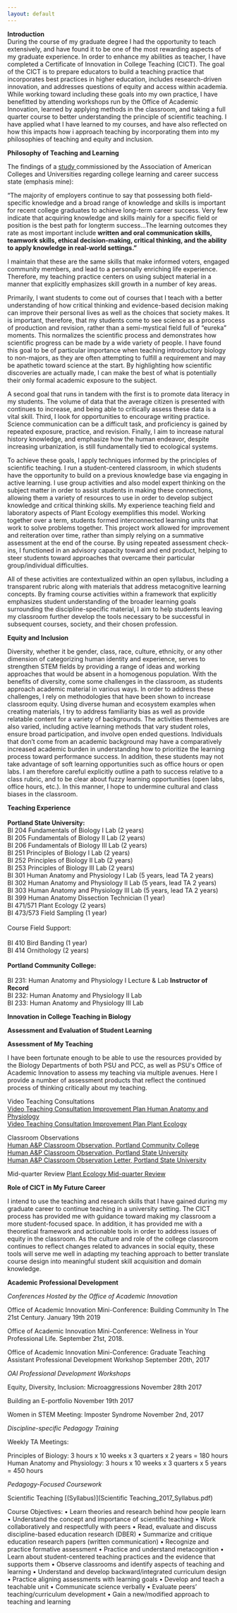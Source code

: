 ```yaml
---
layout: default
---
```


**Introduction**<br>
During the course of my graduate degree I had the opportunity to teach extensively, and have found it to be one of the most rewarding aspects of my graduate experience. 
In order to enhance my abilities as teacher, I have completed a Certificate of Innovation in College Teaching (CICT). The goal of the CICT is to prepare educators to build a 
teaching practice that incorporates best practices in higher education, includes research-driven innovation, and addresses questions of equity and access within academia. 
While working toward including these goals into my own practice, I have benefitted by attending workshops run by the Office of Academic Innovation, learned by applying methods in the
classroom, and taking a full quarter course to better understanding the principle of scientific teaching. I have applied what I have learned to my courses, and have also reflected on 
how this impacts how i approach teaching by incorporating them into my philosophies of teaching and equity and inclusion. 

**Philosophy of Teaching and Learning**

	
The findings of a <a href = "https://www.aacu.org/sites/default/files/files/LEAP/2015employerstudentsurvey.pdf">study </a> commissioned by the Association of American Colleges and Universities regarding college learning and career success state (emphasis mine):

“The majority of employers continue to say that possessing both field-specific knowledge and a broad range of knowledge and skills is important for recent college graduates to achieve long-term career success. Very few indicate that acquiring knowledge and skills mainly for a specific field or position is the best path for longterm success…The learning outcomes they rate as most important include **written and oral communication skills, teamwork skills, ethical decision-making, critical thinking, and the ability to apply knowledge in real-world settings.”**

I maintain that these are the same skills that make informed voters, engaged community members, and lead to a personally enriching life experience. Therefore, my teaching practice centers on using subject material in a manner that explicitly emphasizes skill growth in a number of key areas. 

Primarily, I want students to come out of courses that I teach with a better understanding of how critical thinking and evidence-based decision making can improve their personal lives as well as the choices that society makes. It is important, therefore, that my students come to see science as a process of production and revision, rather than a semi-mystical field full of “eureka” moments. This normalizes the scientific process and demonstrates how scientific progress can be made by a wide variety of people. I have found this goal to be of particular importance when teaching introductory biology to non-majors, as they are often attempting to fulfill a requirement and may be apathetic toward science at the start. By highlighting how scientific discoveries are actually made, I can make the best of what is potentially their only formal academic exposure to the subject. 

A second goal that runs in tandem with the first is to promote data literacy in my students. The volume of data that the average citizen is presented with continues to increase, and being able to critically assess these data is a vital skill. Third, I look for opportunities to encourage writing practice. Science communication can be a difficult task, and proficiency is gained by repeated exposure, practice, and revision. Finally, I aim to increase natural history knowledge, and emphasize how the human endeavor, despite increasing urbanization, is still fundamentally tied to ecological systems.

To achieve these goals, I apply techniques informed by the principles of scientific teaching. I run a student-centered classroom, in which students have the opportunity to build on a previous knowledge base via engaging in active learning. I use group activities and also model expert thinking on the subject matter in order to assist students in making these connections, allowing them a variety of resources to use in order to develop subject knowledge and critical thinking skills. My experience teaching field and laboratory aspects of Plant Ecology exemplifies this model. Working together over a term, students formed interconnected learning units that work to solve problems together. This project work allowed for improvement and reiteration over time, rather than simply relying on a summative assessment at the end of the course. By using repeated assessment check-ins, I functioned in an advisory capacity toward and end product, helping to steer students toward approaches that overcame their particular group/individual difficulties. 

All of these activities are contextualized within an open syllabus, including a transparent rubric along with materials that address metacognitive learning concepts. By framing course activities within a framework that explicitly emphasizes student understanding of the broader learning goals surrounding the discipline-specific material, I aim to help students leaving my classroom further develop the tools necessary to be successful in subsequent courses, society, and their chosen profession. 



**Equity and Inclusion**<br>

Diversity, whether it be gender, class, race, culture, ethnicity, or any other dimension of categorizing human identity and experience, serves to strengthen STEM fields by providing a range of ideas and working approaches that would be absent in a homogenous population. With the benefits of diversity, come some challenges in the classroom, as students approach academic material in various ways. In order to address these challenges, I rely on methodologies that have been shown to increase classroom equity. Using diverse human and ecosystem examples when creating materials, I try to address familiarity bias as well as provide relatable content for a variety of backgrounds. The activities themselves are also varied, including active learning methods that vary student roles, ensure broad participation, and involve open ended questions. Individuals that don’t come from an academic background may have a comparatively increased academic burden in understanding how to prioritize the learning process toward performance success. In addition, these students may not take advantage of soft learning opportunities such as office hours or open labs. I am therefore careful explicitly outline a path to success relative to a class rubric, and to be clear about fuzzy learning opportunities (open labs, office hours, etc.). In this manner, I hope to undermine cultural and class biases in the classroom.



**Teaching Experience**<br>
<br>
**Portland State University:**<br>
BI 204 Fundamentals of Biology I Lab (2 years)<br>
BI 205 Fundamentals of Biology II Lab (2 years)<br>
BI 206 Fundamentals of Biology III Lab (2 years)<br>
BI 251 Principles of Biology I Lab (2 years)<br>
BI 252 Principles of Biology II Lab (2 years)<br>
BI 253 Principles of Biology III Lab (2 years)<br>
BI 301 Human Anatomy and Physiology I Lab (5 years, lead TA 2 years) <br>
BI 302 Human Anatomy and Physiology II Lab (5 years, lead TA 2 years) <br>
BI 303 Human Anatomy and Physiology III Lab (5 years, lead TA 2 years) <br> 
BI 399 Human Anatomy Dissection Technician (1 year)<br>
BI 471/571 Plant Ecology (2 years)<br>
BI 473/573 Field Sampling (1 year)<br>
<br>
	Course Field Support:   <br>	
	BI 410 Bird Banding (1 year)<br>
	BI 414 Ornithology (2 years)<br>
	<br>
**Portland Community College:**<br>
<br>
BI 231: Human Anatomy and Physiology I Lecture & Lab **Instructor of Record**<br>
BI 232: Human Anatomy and Physiology II Lab<br>
BI 233: Human Anatomy and Physiology III Lab<br>

**Innovation in College Teaching in Biology**<br>

**Assessment and Evaluation of Student Learning**<br>

**Assessment of My Teaching**<br>

I have been fortunate enough to be able to use the resources provided by the Biology Departments of both PSU and PCC, as well as PSU's Office of Academic Innovation to assess my teaching via multiple avenues.
Here I provide a number of assessment products that reflect the continued process of thinking critically about my teaching.

Video Teaching Consultations<br>
[Video Teaching Consultation Improvement Plan Human Anatomy and Physiology](/ChmielewskiTIP1.pdf)<br>
[Video Teaching Consultation Improvement Plan Plant Ecology](/ChmielewskiTIP2.pdf)

Classroom Observations <br>
[Human A&P Classroom Observation, Portland Community College](Chmielewski_observation_PCC.pdf)<br>
[Human A&P Classroom Observation, Portland State University](Chmielewski_observation_PSU.pdf)<br>
[Human A&P Classroom Observation Letter, Portland State University](Chmielewski_observationletter_PSU.pdf)<br>

Mid-quarter Review
[Plant Ecology Mid-quarter Review](Chmielewski_midquarterreview_Spring2019.pdf)

**Role of CICT in My Future Career**<br>

I intend to use the teaching and research skills that I have gained during my graduate career to continue teaching in a university setting. The CICT process has provided me with guidance toward
making my classroom a more student-focused space. In addition, it has provided me with a theoretical framework and actionable tools in order to address issues of equity in the classroom. As the 
culture and role of the college classroom continues to reflect changes related to advances in social equity, these tools will serve me well in adapting my teaching approach to better translate
course design into meaningful student skill acquisition and domain knowledge.  


**Academic Professional Development**<br>

*Conferences Hosted by the Office of Academic Innovation*

Office of Academic Innovation Mini-Conference: Building Community In The 21st Century. January 19th 2019

Office of Academic Innovation Mini-Conference: Wellness in Your Professional Life. September 21st, 2018. 

Office of Academic Innovation Mini-Conference: Graduate Teaching Assistant Professional Development Workshop September 20th, 2017

*OAI Professional Development Workshops*

Equity, Diversity, Inclusion: Microaggressions November 28th 2017 

Building an E-portfolio November 19th 2017

Women in STEM Meeting: Imposter Syndrome November 2nd, 2017

*Discipline-specific Pedagogy Training*

Weekly TA Meetings:

Principles of Biology: 3 hours x 10 weeks x 3 quarters x 2 years = 180 hours
Human Anatomy and Physiology: 3 hours x 10 weeks x 3 quarters x 5 years = 450 hours

*Pedagogy-Focused Coursework*

Scientific Teaching [(Syllabus)](Scientific Teaching_2017_Syllabus.pdf)

Course Objectives:
• Learn theories and research behind how people learn
• Understand the concept and importance of scientific teaching
• Work collaboratively and respectfully with peers
• Read, evaluate and discuss discipline-based education research (DBER)
• Summarize and critique education research papers (written communication)
• Recognize and practice formative assessment
• Practice and understand metacognition
• Learn about student-centered teaching practices and the evidence that supports
them
• Observe classrooms and identify aspects of teaching and learning
• Understand and develop backward/integrated curriculum design
• Practice aligning assessments with learning goals
• Develop and teach a teachable unit
• Communicate science verbally
• Evaluate peers’ teaching/curriculum development
• Gain a new/modified approach to teaching and learning



